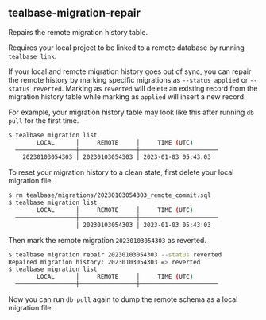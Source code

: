 ## tealbase-migration-repair

Repairs the remote migration history table.

Requires your local project to be linked to a remote database by running `tealbase link`.

If your local and remote migration history goes out of sync, you can repair the remote history by marking specific migrations as `--status applied` or `--status reverted`. Marking as `reverted` will delete an existing record from the migration history table while marking as `applied` will insert a new record.

For example, your migration history table may look like this after running `db pull` for the first time.

```bash
$ tealbase migration list
        LOCAL      │     REMOTE     │     TIME (UTC)
  ─────────────────┼────────────────┼──────────────────────
    20230103054303 │ 20230103054303 │ 2023-01-03 05:43:03
```

To reset your migration history to a clean state, first delete your local migration file.

```bash
$ rm tealbase/migrations/20230103054303_remote_commit.sql
$ tealbase migration list
        LOCAL      │     REMOTE     │     TIME (UTC)
  ─────────────────┼────────────────┼──────────────────────
                   │ 20230103054303 │ 2023-01-03 05:43:03
```

Then mark the remote migration `20230103054303` as reverted.

```bash
$ tealbase migration repair 20230103054303 --status reverted
Repaired migration history: 20230103054303 => reverted
$ tealbase migration list
        LOCAL      │     REMOTE     │     TIME (UTC)
  ─────────────────┼────────────────┼──────────────────────
```

Now you can run `db pull` again to dump the remote schema as a local migration file.
